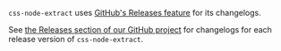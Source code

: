 `css-node-extract` uses [GitHub's Releases feature](https://github.com/blog/1547-release-your-software) for its changelogs.

See [the Releases section of our GitHub project](https://github.com/maoberlehner/css-node-extract/releases) for changelogs for each release version of `css-node-extract`.
